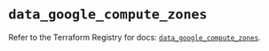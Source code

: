 # `data_google_compute_zones`

Refer to the Terraform Registry for docs: [`data_google_compute_zones`](https://registry.terraform.io/providers/hashicorp/google/6.9.0/docs/data-sources/compute_zones).
